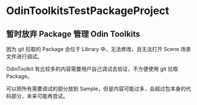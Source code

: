 # OdinToolkitsTestPackageProject

## 暂时放弃 Package 管理 Odin Toolkits

因为 git 拉取的 Package 会位于 Library 中，无法修改，且无法打开 Scene 场景文件进行调试。

OdinToolkit 有比较多的内容需要用户自己调试去验证，不方便使用 git 拉取 Package。

可以把所有需要调试的部分放到 Sample，但是内容可能过多，会超过包本身的代码部分，未来可能再尝试。
